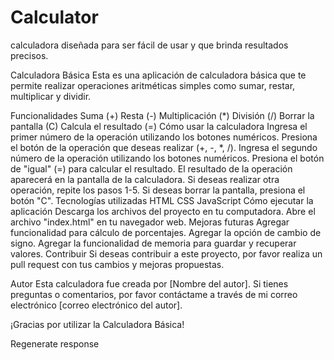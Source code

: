 # Calculator
calculadora diseñada para ser fácil de usar y que brinda resultados precisos.

Calculadora Básica
Esta es una aplicación de calculadora básica que te permite realizar operaciones aritméticas simples como sumar, restar, multiplicar y dividir.

Funcionalidades
Suma (+)
Resta (-)
Multiplicación (*)
División (/)
Borrar la pantalla (C)
Calcula el resultado (=)
Cómo usar la calculadora
Ingresa el primer número de la operación utilizando los botones numéricos.
Presiona el botón de la operación que deseas realizar (+, -, *, /).
Ingresa el segundo número de la operación utilizando los botones numéricos.
Presiona el botón de "igual" (=) para calcular el resultado.
El resultado de la operación aparecerá en la pantalla de la calculadora.
Si deseas realizar otra operación, repite los pasos 1-5. Si deseas borrar la pantalla, presiona el botón "C".
Tecnologías utilizadas
HTML
CSS
JavaScript
Cómo ejecutar la aplicación
Descarga los archivos del proyecto en tu computadora.
Abre el archivo "index.html" en tu navegador web.
Mejoras futuras
Agregar funcionalidad para cálculo de porcentajes.
Agregar la opción de cambio de signo.
Agregar la funcionalidad de memoria para guardar y recuperar valores.
Contribuir
Si deseas contribuir a este proyecto, por favor realiza un pull request con tus cambios y mejoras propuestas.

Autor
Esta calculadora fue creada por [Nombre del autor]. Si tienes preguntas o comentarios, por favor contáctame a través de mi correo electrónico [correo electrónico del autor].

¡Gracias por utilizar la Calculadora Básica!




Regenerate response
